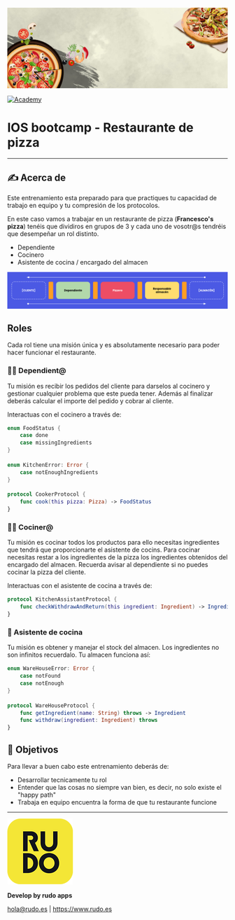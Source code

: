 ![Diagrama](README/banner.jpg)

[![Academy](https://img.shields.io/badge/android-bootcamp-orange?style=flat-square)](https://img.shields.io/badge/android-bootcamp-orange?style=flat-square)

# IOS bootcamp - Restaurante de pizza
---
## ✍️ Acerca de

Este entrenamiento esta preparado para que practiques tu capacidad de trabajo en equipo y tu compresión
de los protocolos.

En este caso vamos a trabajar en un restaurante de pizza (**Francesco's pizza**) tenéis que dividiros en grupos de 3 y cada uno
de vosotr@s tendréis que desempeñar un rol distinto.

- Dependiente
- Cocinero
- Asistente de cocina / encargado del almacen

![Diagrama](README/diagrama.png)

## Roles
Cada rol tiene una misión única y es absolutamente necesario para poder hacer funcionar el restaurante. 

### 🧑‍💼 Dependient@
Tu misión es recibir los pedidos del cliente para darselos al cocinero y gestionar cualquier problema que este pueda tener.
Además al finalizar deberás calcular el importe del pedido y cobrar al cliente.

Interactuas con el cocinero a través de:

```swift
enum FoodStatus {
    case done
    case missingIngredients
}

enum KitchenError: Error {
    case notEnoughIngredients
}

protocol CookerProtocol {
    func cook(this pizza: Pizza) -> FoodStatus
}
```

### 🧑‍🍳‍ Cociner@
Tu misión es cocinar todos los productos para ello necesitas ingredientes que tendrá que proporcionarte el asistente de cocins.
Para cocinar necesitas restar a los ingredientes de la pizza los ingredientes obtenidos del encargado del almacen. Recuerda avisar al dependiente si no puedes cocinar la pizza del cliente.

Interactuas con el asistente de cocina a través de:

```swift
protocol KitchenAssistantProtocol {
    func checkWithdrawAndReturn(this ingredient: Ingredient) -> Ingredient?
}
```

### 👷 Asistente de cocina
Tu misión es obtener y manejar el stock del almacen. Los ingredientes no son infinitos recuerdalo. Tu almacen funciona así:

```swift
enum WareHouseError: Error {
    case notFound
    case notEnough
}

protocol WareHouseProtocol {
    func getIngredient(name: String) throws -> Ingredient
    func withdraw(ingredient: Ingredient) throws
}
```

## 🎯 Objetivos
Para llevar a buen cabo este entrenamiento deberás de:
- Desarrollar tecnicamente tu rol
- Entender que las cosas no siempre van bien, es decir, no solo existe el "happy path"
- Trabaja en equipo encuentra la forma de que tu restaurante funcione

---
![Rudo](README/rudo.png)

**Develop by rudo apps**

hola@rudo.es | https://www.rudo.es
